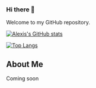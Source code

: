 ### Hi there 👋

Welcome to my GitHub repository. 

[![Alexis's GitHub stats](https://github-readme-stats.vercel.app/api?username=Alexis06030631&show_icons=true&layout=compact&theme=dark)](https://github.com/Alexis06030631)

[![Top Langs](https://github-readme-stats.vercel.app/api/top-langs/?username=Alexis06030631&layout=compact&theme=dark)](https://github.com/Alexis06030631)


## About Me

Coming soon
